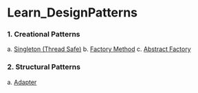 # Learn_DesignPatterns
### 1. Creational Patterns
  a. [Singleton (Thread Safe)](Creational/Singleton/Doc/singleton.md)
  b. [Factory Method](Creational/FactoryMethod/Doc/factorymethod.md)
  c. [Abstract Factory](Creational/AbstractFactory/Doc/abstractfactory.md)

### 2. Structural Patterns
  a. [Adapter](Structural/Adapter/Doc/adapter.md)

